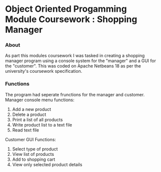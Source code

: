 # Object Oriented Progamming Module Coursework : Shopping Manager

### About
As part this modules coursework I was tasked in creating a shopping manager program using a console system for the "manager" and a GUI for the "customer". This was coded on Apache Netbeans 18 as per the university's coursework specification.

### Functions
The program had seperate frunctions for the manager and customer.
Manager console menu functions:
1. Add a new product
2. Delete a product
3. Print a list of all products
4. Write product list to a text file
5. Read text file

Customer GUI Functions:
1. Select type of product 
2. View list of products 
3. Add to shopping cart
4. View only selected product details
